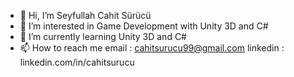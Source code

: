 - 👋 Hi, I’m Seyfullah Cahit Sürücü
- 👀 I’m interested in Game Development with Unity 3D and C#  
- 🌱 I’m currently learning Unity 3D and C#
- 📫 How to reach me email : cahitsurucu99@gmail.com linkedin : linkedin.com/in/cahitsurucu

<!---
cahitsurucu/cahitsurucu is a ✨ special ✨ repository because its `README.md` (this file) appears on your GitHub profile.
You can click the Preview link to take a look at your changes.
--->
